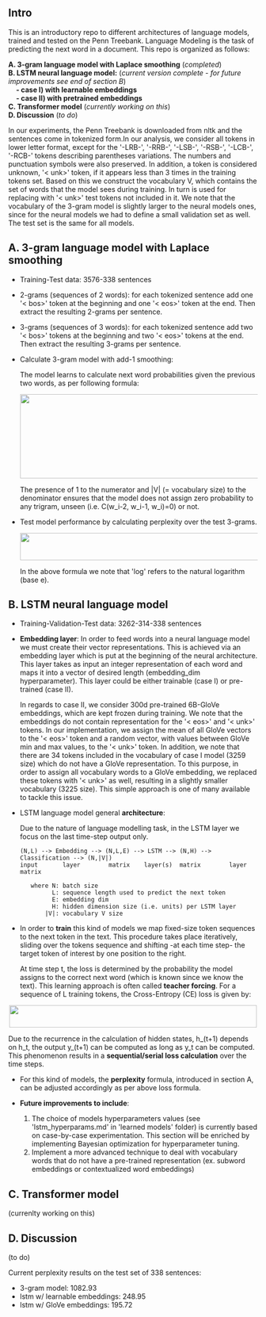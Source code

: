 ## Intro
This is an introductory repo to different architectures of language models, trained and tested on the Penn Treebank. Language Modeling is the task of predicting the next word in a document. This repo is organized as follows:

  **A. 3-gram language model with Laplace smoothing** (*completed*) <br>
  **B. LSTM neural language model:**  (*current version complete - for future improvements see end of section B*) <br>
      &nbsp; &nbsp; **- case I) with learnable embeddings** <br>
      &nbsp; &nbsp; **- case II) with pretrained embeddings** <br>
  **C. Transformer model** (*currently working on this*) <br>
  **D. Discussion** (*to do*)

In our experiments, the Penn Treebank is downloaded from nltk and the sentences come in tokenized form.In our analysis, we consider all tokens in lower letter format, except for the '-LRB-', '-RRB-', '-LSB-', '-RSB-', '-LCB-', '-RCB-' tokens describing parentheses variations. The numbers and punctuation symbols were also preserved. In addition, a token is considered unknown, '< unk>' token, if it appears less than 3 times in the training tokens set. Based on this we construct the vocabulary V, which contains the set of words that the model sees during training. In turn is used for replacing with '< unk>' test tokens not included in it. We note that the vocabulary of the 3-gram model is slightly larger to the neural models ones, since for the neural models we had to define a small validation set as well. The test set is the same for all models.

## A. 3-gram language model with Laplace smoothing
- Training-Test data: 3576-338 sentences
- 2-grams (sequences of 2 words): for each tokenized sentence add one '< bos>' token at the beginning and one '< eos>' token at the end. Then extract the resulting 2-grams per sentence.
- 3-grams (sequences of 3 words): for each tokenized sentence add two '< bos>' tokens at the beginning and two '< eos>' tokens at the end. Then extract the resulting 3-grams per sentence.
- Calculate 3-gram model with add-1 smoothing:

  The model learns to calculate next word probabilities given the previous two words, as per following formula:
   <p align="center">
     <img src="https://github.com/vggls/language_models/assets/55101427/c1d237ca-d348-4658-a36f-3a31f5652314.png" height="170" width="600" />
   </p>
  The presence of 1 to the numerator and |V| (= vocabulary size) to the denominator ensures that the model does not assign zero probability to any trigram, unseen (i.e. C(w_i-2, w_i-1, w_i)=0) or not.
- Test model performance by calculating perplexity over the test 3-grams.

   <p align="center">
     <img src="https://github.com/vggls/language_models/assets/55101427/3ffb26cf-2556-4bac-b139-9e0f1082e2d2.png" height="55" width="530" />
   </p>

  In the above formula we note that 'log' refers to the natural logarithm (base e).

## B. LSTM neural language model
- Training-Validation-Test data: 3262-314-338 sentences
- **Embedding layer**: In order to feed words into a neural language model we must create their vector representations. This is achieved via an embedding layer which is put at the beginning of the neural architecture. This layer takes as input an integer representation of each word and maps it into a vector of desired length (embedding_dim hyperparameter). This layer could be either trainable (case I) or pre-trained (case II).

  In regards to case II, we consider 300d pre-trained 6B-GloVe embeddings, which are kept frozen during training.
  We note that the embeddings do not contain representation for the '< eos>' and '< unk>' tokens. In our implementation, we assign the mean of all GloVe vectors to the '< eos>' token and a random vector, with values between GloVe min and max values, to the '< unk>' token.
  In addition, we note that there are 34 tokens included in the vocabulary of case I model (3259 size) which do not have a GloVe representation. To this purpose, in order to assign all vocabulary words to a GloVe embedding, we replaced these tokens with '< unk>' as well, resulting in a slightly smaller vocabulary (3225 size). This simple approach is one of many available to tackle this issue.
    
- LSTM language model general **architecture**:

  Due to the nature of language modelling task, in the LSTM layer we focus on the last time-step output only.
  
      (N,L) --> Embedding --> (N,L,E) --> LSTM --> (N,H) --> Classification --> (N,|V|)   
      input       layer        matrix    layer(s)  matrix        layer          matrix
  
         where N: batch size
               L: sequence length used to predict the next token
               E: embedding dim
               H: hidden dimension size (i.e. units) per LSTM layer
             |V|: vocabulary V size           

  <!--
  My remarks for each layer:
  a)Embedding layer: Per batch, we have N L-length sequences of tokens. Passing them throught the embedding layer we get an E=300-dim representation per token. Thus (N,L,E) is ok.
  b)LSTM layer: Fix a batch sequence and consider that the layer has H units. In parallel, we pass one-by-one the words (in vector form) to the units. Gradually, exhasuting all words (each word corresponds to a time-step) we get L predictions per unit. So, the LSTM output is normally (L,H) i.e. H predictions per time-step. So, it is valid to write (N,L,H) as well in the architecture. Since, for language modelling task, we are interested in predicting the sequence output only after the last time step we are particularly interested only in the last 'set' of predictions. So, only in the last H predictions produced by the LSTM layer. That is we write H instead of (L,H). 
  c)Classification layer: The job of a classification layer is to get as input the LSTM's vectorized view of the next word (the view is as large as we want, most specifically of size H) and map/assign it (with a probability) to a particular vocabulary word. Based on this, it is straightforward to say that an H-dim input results in a |V|-dim output and a (L,H) input to a (L,|V|) output.
   -->
  
- In order to **train** this kind of models we map fixed-size token sequences to the next token in the text. This procedure takes place iteratively, sliding over the tokens sequence and shifting -at each time step- the target token of interest by one position to the right.

  At time step t, the loss is determined by the probability the model assigns to the correct next word (which is known since we know the text). This learning approach is often called **teacher forcing**. For a sequence of L training tokens, the Cross-Entropy (CE) loss is given by:

 <p align="center">
     <img src="https://github.com/vggls/language_models/assets/55101427/a7d67ad2-c63c-4199-b84f-0cd0eb471880.png" height="45" width="500" />
   </p>

  Due to the recurrence in the calculation of hidden states, h_(t+1) depends on h_t, the output y_(t+1) can be computed as long as y_t can be computed. This phenomenon results in a **sequential/serial loss calculation** over the time steps.
   
- For this kind of models, the **perplexity** formula, introduced in section A, can be adjusted accordingly as per above loss formula.

- **Future improvements to include**:
    1. The choice of models hyperparameters values (see 'lstm_hyperparams.md' in 'learned models' folder) is currently based on case-by-case experimentation. This section will be enriched by implementing Bayesian optimization for hyperparameter tuning.
    2. Implement a more advanced technique to deal with vocabulary words that do not have a pre-trained representation (ex. subword embeddings or contextualized word embeddings)
 
 ## C. Transformer model
  (currenlty working on this)

 ## D. Discussion
 (to do)

 Current perplexity results on the test set of 338 sentences: <br>
 - 3-gram model: 1082.93 <br>
 - lstm w/ learnable embeddings: 248.95 <br>
 - lstm w/ GloVe embeddings: 195.72 <br>









  
